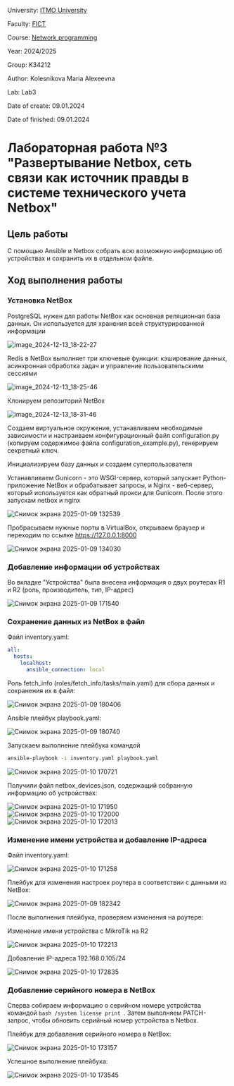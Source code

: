 University: [ITMO University](https://itmo.ru/ru/)

Faculty: [FICT](https://fict.itmo.ru)

Course: [Network programming](https://github.com/itmo-ict-faculty/network-programming)

Year: 2024/2025

Group: K34212

Author: Kolesnikova Maria Alexeevna

Lab: Lab3

Date of create: 09.01.2024

Date of finished: 09.01.2024

# Лабораторная работа №3 "Развертывание Netbox, сеть связи как источник правды в системе технического учета Netbox"

## Цель работы
С помощью Ansible и Netbox собрать всю возможную информацию об устройствах и сохранить их в отдельном файле.

## Ход выполнения работы

### Установка NetBox
PostgreSQL нужен для работы NetBox как основная реляционная база данных. Он используется для хранения всей структурированной информации

![image_2024-12-13_18-22-27](https://github.com/user-attachments/assets/710a221d-0345-4d9d-8cbe-f0484633b7bd)


Redis в NetBox выполняет три ключевые функции: кэширование данных, асинхронная обработка задач и управление пользовательскими сессиями

![image_2024-12-13_18-25-46](https://github.com/user-attachments/assets/fb5de9f9-916c-4526-a775-dc3ca797eb16)


Клонируем репозиторий NetBox

![image_2024-12-13_18-31-46](https://github.com/user-attachments/assets/b55079bf-981a-40e7-a97a-1c32206446b2)


Создаем виртуальное окружение, устанавливаем необходимые зависимости и настраиваем конфигурационный файл configuration.py (копируем содержимое файла configuration_example.py), генерируем секретный ключ.

Инициализируем базу данных и создаем суперпользователя

Устанавливаем Gunicorn - это WSGI-сервер, который запускает Python-приложение NetBox и обрабатывает запросы, и Nginx - веб-сервер, который используется как обратный прокси для Gunicorn.
После этого запускам netbox и nginx

![Снимок экрана 2025-01-09 132539](https://github.com/user-attachments/assets/21d5b0d7-dd8b-4ae8-befd-a56461553a42)


Пробрасываем нужные порты в VirtualBox, открываем браузер и переходим по ссылке https://127.0.0.1:8000

![Снимок экрана 2025-01-09 134030](https://github.com/user-attachments/assets/cdc4f568-b1fe-4ed8-ab66-a54833d4577c)


### Добавление информации об устройствах

Во вкладке "Устройства" была внесена информация о двух роутерах R1 и R2 (роль, производитель, тип, IP-адрес)

![Снимок экрана 2025-01-09 171540](https://github.com/user-attachments/assets/abc4e3a8-8ef1-4dbb-9181-2996b1a28939)


### Сохранение данных из NetBox в файл

Файл inventory.yaml:
```yaml
all:
  hosts:
    localhost:
      ansible_connection: local
```
Роль fetch_info (roles/fetch_info/tasks/main.yaml) для сбора данных и сохранения их в файл:

![Снимок экрана 2025-01-09 180406](https://github.com/user-attachments/assets/1dd76512-5060-49de-881a-0a26866d2dcf)


Ansible плейбук playbook.yaml:

![Снимок экрана 2025-01-09 180740](https://github.com/user-attachments/assets/f4d0dee4-854d-4c45-89fe-920dac097904)


Запускаем выполнение плейбука командой
```bash
ansible-playbook -i inventory.yaml playbook.yaml
```

![Снимок экрана 2025-01-10 170721](https://github.com/user-attachments/assets/80cb8c22-9568-4b0f-ba86-0524d3bf8d3a)


Получили файл netbox_devices.json, содержащий собранную информацию об устройствах:

![Снимок экрана 2025-01-10 171950](https://github.com/user-attachments/assets/40bdc530-186e-47bd-b712-86bd7d60f625)
![Снимок экрана 2025-01-10 172000](https://github.com/user-attachments/assets/017ae352-7a0c-4caa-9582-7c1dd9ab0be0)
![Снимок экрана 2025-01-10 172013](https://github.com/user-attachments/assets/8fe3f403-2f32-4da4-ad49-742a2a805c88)


### Изменение имени устройства и добавление IP-адреса

Файл inventory.yaml:

![Снимок экрана 2025-01-10 171258](https://github.com/user-attachments/assets/7cbdc9ec-1e95-4f4c-8c83-8d9dc18d426e)


Плейбук для изменения настроек роутера в соответствии с данными из NetBox:

![Снимок экрана 2025-01-09 182342](https://github.com/user-attachments/assets/eec44fdd-1e2c-4977-92e6-92c07fa42650)


После выполнения плейбука, проверяем изменения на роутере:

Изменение имени устройства с MikroTik на R2

![Снимок экрана 2025-01-10 172213](https://github.com/user-attachments/assets/a7fb1b15-1f42-4f1c-92e1-d3a84ced5889)


Добавление IP-адреса 192.168.0.105/24

![Снимок экрана 2025-01-10 172835](https://github.com/user-attachments/assets/b939ead4-7244-4afa-9eb4-bbfdb6eba674)


### Добавление серийного номера в NetBox

Сперва собираем информацию о серийном номере устройства командой ```bash /system license print ```. Затем выполняем PATCH-запрос, чтобы обновить серийный номер устройства в Netbox.

Плейбук для добавления серийного номера в NetBox:

![Снимок экрана 2025-01-10 173157](https://github.com/user-attachments/assets/66efa84f-3be1-4f4e-8989-e5ef2284a13e)


Успешное выполнение плейбука:

![Снимок экрана 2025-01-10 173545](https://github.com/user-attachments/assets/7c0ae437-4a94-40e9-8445-2eea6ac88418)
